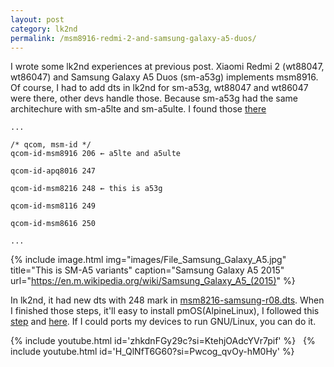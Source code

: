 ```yaml
---
layout: post
category: lk2nd
permalink: /msm8916-redmi-2-and-samsung-galaxy-a5-duos/
---
```


I wrote some lk2nd experiences at previous post. Xiaomi Redmi 2 (wt88047, wt86047) and Samsung Galaxy A5 Duos (sm-a53g) implements msm8916.
Of course, I had to add dts in lk2nd for sm-a53g, wt88047 and wt86047 were there, other devs handle those. Because sm-a53g had the same architechure with sm-a5lte and sm-a5ulte.
I found those [there]

```
...

/* qcom, msm-id */
qcom-id-msm8916 206 ← a5lte and a5ulte

qcom-id-apq8016 247

qcom-id-msm8216 248 ← this is a53g

qcom-id-msm8116 249

qcom-id-msm8616 250

...

```

{% include image.html
            img="images/File_Samsung_Galaxy_A5.jpg"
            title="This is SM-A5 variants"
            caption="Samsung Galaxy A5 2015"
            url="https://en.m.wikipedia.org/wiki/Samsung_Galaxy_A5_(2015)" %}

In lk2nd, it had new dts with 248 mark in [msm8216-samsung-r08.dts].
When I finished those steps, it'll easy to install pmOS(AlpineLinux), I followed this [step] and [here]. If I could ports my devices to run GNU/Linux, you can do it.

{% include youtube.html id='zhkdnFGy29c?si=KtehjOAdcYVr7pif' %}
<span>&nbsp;</span>
{% include youtube.html id='H_QlNfT6G60?si=Pwcog_qvOy-hM0Hy' %}

[there]: https://patchwork.ozlabs.org/project/devicetree-bindings/patch/1450371534-10923-20-git-send-email-mtitinger+renesas@baylibre.com/
[msm8216-samsung-r08.dts]: https://github.com/msm8916-mainline/lk2nd/blob/master/dts/msm8916/msm8216-samsung-r08.dts
[step]: https://wiki.postmarketos.org/wiki/Xiaomi_Redmi_2_(xiaomi-wt88047)
[here]: https://wiki.postmarketos.org/wiki/Samsung_Galaxy_A5_2015_(samsung-a5)
